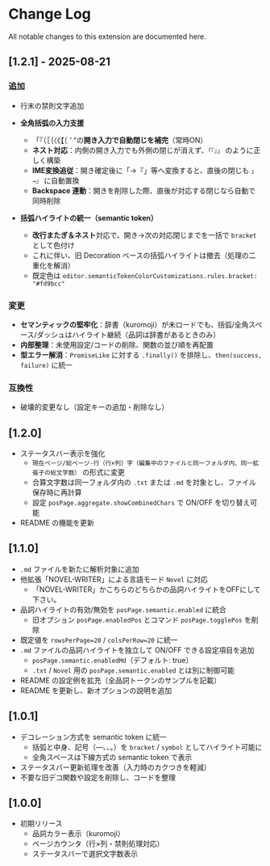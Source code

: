 # Change Log

All notable changes to this extension are documented here.

## [1.2.1] - 2025-08-21

### 追加

- 行末の禁則文字追加

- **全角括弧の入力支援**
  - 「『（［｛〈《【〔 ‘ “の**開き入力で自動閉じを補完**（常時ON）
  - **ネスト対応**：内側の開き入力でも外側の閉じが消えず、`「『』」` のように正しく構築
  - **IME変換追従**：開き確定後に「→『」等へ変換すると、直後の閉じも `」→』` に自動置換
  - **Backspace 連動**：開きを削除した際、直後が対応する閉じなら自動で同時削除

- **括弧ハイライトの統一（semantic token）**
  - **改行またぎ＆ネスト**対応で、開き→次の対応閉じまでを一括で `bracket` として色付け
  - これに伴い、旧 Decoration ベースの括弧ハイライトは撤去（処理の二重化を解消）
  - 既定色は `editor.semanticTokenColorCustomizations.rules.bracket: "#fd9bcc"`

### 変更

- **セマンティックの堅牢化**：辞書（kuromoji）が未ロードでも、括弧/全角スペース/ダッシュはハイライト継続（品詞は辞書があるときのみ）
- **内部整理**：未使用設定/コードの削除、関数の並び順を再配置
- **型エラー解消**：`PromiseLike` に対する `.finally()` を排除し、`then(success, failure)` に統一

### 互換性

- 破壊的変更なし（設定キーの追加・削除なし）

## [1.2.0]

- ステータスバー表示を強化
  - `現在ページ/総ページ-行（行×列）字（編集中のファイルと同一フォルダ内、同一拡張子の総文字数）` の形式に変更
  - 合算文字数は同一フォルダ内の `.txt` または `.md` を対象とし、ファイル保存時に再計算
  - 設定 `posPage.aggregate.showCombinedChars` で ON/OFF を切り替え可能
- README の機能を更新


## [1.1.0]

- `.md` ファイルを新たに解析対象に追加
- 他拡張「NOVEL-WRITER」による言語モード `Novel` に対応
  - 「NOVEL-WRITER」かこちらのどちらかの品詞ハイライトをOFFにして下さい。
- 品詞ハイライトの有効/無効を `posPage.semantic.enabled` に統合
  - 旧オプション `posPage.enabledPos` とコマンド `posPage.togglePos` を削除
- 既定値を `rowsPerPage=20` / `colsPerRow=20` に統一
- `.md` ファイルの品詞ハイライトを独立して ON/OFF できる設定項目を追加
  - `posPage.semantic.enabledMd`（デフォルト: true）
  - `.txt` / `Novel` 用の `posPage.semantic.enabled` とは別に制御可能
- README の設定例を拡充（全品詞トークンのサンプルを記載）
- README を更新し、新オプションの説明を追加

## [1.0.1]

- デコレーション方式を semantic token に統一
  - 括弧と中身、記号（—、、。）を `bracket` / `symbol` としてハイライト可能に
  - 全角スペースは下線方式の semantic token で表示
- ステータスバー更新処理を改善（入力時のカクつきを軽減）
- 不要な旧デコ関数や設定を削除し、コードを整理

## [1.0.0]

- 初期リリース
  - 品詞カラー表示（kuromoji）
  - ページカウンタ（行×列・禁則処理対応）
  - ステータスバーで選択文字数表示
